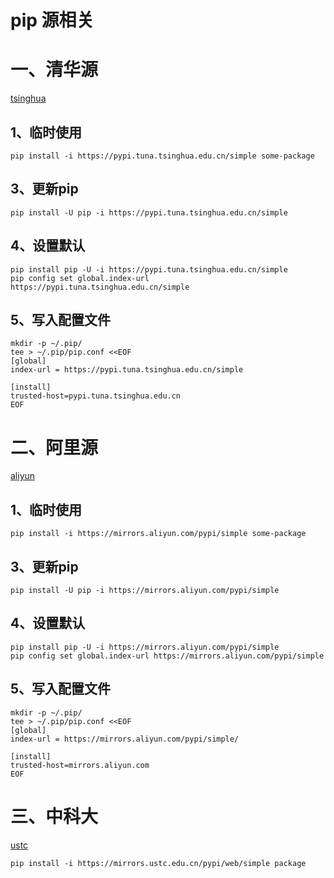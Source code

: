 # pip 源相关


# 一、清华源

[tsinghua](https://mirrors.tuna.tsinghua.edu.cn/)

## 1、临时使用

```
pip install -i https://pypi.tuna.tsinghua.edu.cn/simple some-package
```
## 3、更新pip
```
pip install -U pip -i https://pypi.tuna.tsinghua.edu.cn/simple
```
## 4、设置默认

```
pip install pip -U -i https://pypi.tuna.tsinghua.edu.cn/simple
pip config set global.index-url https://pypi.tuna.tsinghua.edu.cn/simple
```

## 5、写入配置文件

```
mkdir -p ~/.pip/
tee > ~/.pip/pip.conf <<EOF
[global]
index-url = https://pypi.tuna.tsinghua.edu.cn/simple

[install]
trusted-host=pypi.tuna.tsinghua.edu.cn
EOF
```

# 二、阿里源

[aliyun](https://developer.aliyun.com/mirror/)

## 1、临时使用

```
pip install -i https://mirrors.aliyun.com/pypi/simple some-package
```

## 3、更新pip

```
pip install -U pip -i https://mirrors.aliyun.com/pypi/simple
```

## 4、设置默认

```
pip install pip -U -i https://mirrors.aliyun.com/pypi/simple
pip config set global.index-url https://mirrors.aliyun.com/pypi/simple
```

## 5、写入配置文件

```
mkdir -p ~/.pip/
tee > ~/.pip/pip.conf <<EOF
[global]
index-url = https://mirrors.aliyun.com/pypi/simple/

[install]
trusted-host=mirrors.aliyun.com
EOF
```

# 三、中科大

[ustc](http://mirrors.ustc.edu.cn/)

```
pip install -i https://mirrors.ustc.edu.cn/pypi/web/simple package
```

